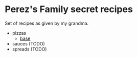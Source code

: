 # Perez's Family secret recipes

Set of recipes as given by my grandma.

- pizzas 
  - [base](./pizzas/base.md)
- sauces (TODO)
- spreads (TODO)

